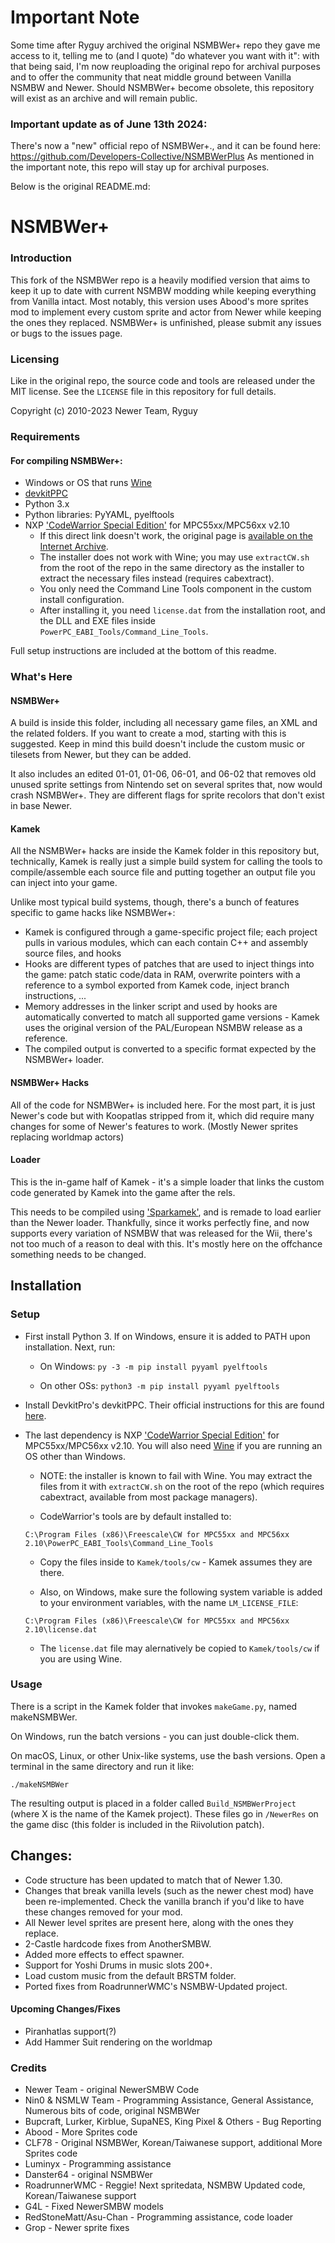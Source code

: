 # Important Note

Some time after Ryguy archived the original NSMBWer+ repo they gave me access to it, telling me to (and I quote) "do whatever you want with it":
with that being said, I'm now reuploading the original repo for archival purposes and to offer the community that neat middle ground between Vanilla NSMBW and Newer.
Should NSMBWer+ become obsolete, this repository will exist as an archive and will remain public.

### Important update as of June 13th 2024:
There's now a "new" official repo of NSMBWer+., and it can be found here:
https://github.com/Developers-Collective/NSMBWerPlus
As mentioned in the important note, this repo will stay up for archival purposes.

Below is the original README.md:

# NSMBWer+
### Introduction

This fork of the NSMBWer repo is a heavily modified version that aims to keep it up to date with current NSMBW modding while keeping everything from Vanilla intact.
Most notably, this version uses Abood's more sprites mod to implement every custom sprite and actor from Newer while keeping the ones they replaced.
NSMBWer+ is unfinished, please submit any issues or bugs to the issues page.

### Licensing

Like in the original repo, the source code and tools are released under the MIT license.
See the `LICENSE` file in this repository for full details.

Copyright (c) 2010-2023 Newer Team, Ryguy

### Requirements

#### For compiling NSMBWer+:

- Windows or OS that runs [Wine]
- [devkitPPC][dkp]
- Python 3.x
- Python libraries: PyYAML, pyelftools
- NXP ['CodeWarrior Special Edition'][cw] for MPC55xx/MPC56xx v2.10
  - If this direct link doesn't work, the original page is
    [available on the Internet Archive][cwIA].
  - The installer does not work with Wine; you may use `extractCW.sh`
    from the root of the repo in the same directory as the installer to
    extract the necessary files instead (requires cabextract).
  - You only need the Command Line Tools component in the custom
    install configuration.
  - After installing it, you need `license.dat` from the installation root,
    and the DLL and EXE files inside `PowerPC_EABI_Tools/Command_Line_Tools`.

Full setup instructions are included at the bottom of this readme.

### What's Here

#### NSMBWer+
A build is inside this folder, including all necessary game files, an XML and the related folders. If you
want to create a mod, starting with this is suggested. Keep in mind this build doesn't include the
custom music or tilesets from Newer, but they can be added.

It also includes an edited 01-01, 01-06, 06-01, and 06-02 that removes old unused sprite settings from Nintendo set
on several sprites that, now would crash NSMBWer+. They are different flags for sprite recolors
that don't exist in base Newer.

#### Kamek

All the NSMBWer+ hacks are inside the Kamek folder in this repository but, technically, Kamek is
really just a simple build system for calling the tools to compile/assemble
each source file and putting together an output file you can inject into your
game.

Unlike most typical build systems, though, there's a bunch of features
specific to game hacks like NSMBWer+:

- Kamek is configured through a game-specific project file; each project
  pulls in various modules, which can each contain C++ and assembly source
  files, and hooks
- Hooks are different types of patches that are used to inject things into the
  game: patch static code/data in RAM, overwrite pointers with a reference to
  a symbol exported from Kamek code, inject branch instructions, ...
- Memory addresses in the linker script and used by hooks are automatically
  converted to match all supported game versions - Kamek uses the original
  version of the PAL/European NSMBW release as a reference.
- The compiled output is converted to a specific format expected by the
  NSMBWer+ loader.

#### NSMBWer+ Hacks

All of the code for NSMBWer+ is included here. For the most part, it is just
Newer's code but with Koopatlas stripped from it, which did require many changes
for some of Newer's features to work. (Mostly Newer sprites replacing worldmap actors)

#### Loader

This is the in-game half of Kamek - it's a simple loader that links the
custom code generated by Kamek into the game after the rels.

This needs to be compiled using ['Sparkamek'][sparkamek], and is remade to load
earlier than the Newer loader. Thankfully, since it works perfectly fine, 
and now supports every variation of NSMBW that was released for the Wii,
there's not too much of a reason to deal with this. It's mostly here
on the offchance something needs to be changed.

## Installation

### Setup

- First install Python 3. If on Windows, ensure it is added to PATH
  upon installation. Next, run:

  - On Windows:
    `py -3 -m pip install pyyaml pyelftools`

  - On other OSs:
    `python3 -m pip install pyyaml pyelftools`

- Install DevkitPro's devkitPPC. Their official instructions for
  this are found [here][dkp].

- The last dependency is NXP ['CodeWarrior Special Edition'][cw]
  for MPC55xx/MPC56xx v2.10. You will also need [Wine] if you
  are running an OS other than Windows.

  - NOTE: the installer is known to fail with Wine.
    You may extract the files from it with ``extractCW.sh``
    on the root of the repo (which requires cabextract,
    available from most package managers).

  - CodeWarrior's tools are by default installed to:
  
  `C:\Program Files (x86)\Freescale\CW for MPC55xx and MPC56xx 2.10\PowerPC_EABI_Tools\Command_Line_Tools`

  - Copy the files inside to `Kamek/tools/cw` - Kamek assumes they
    are there.

  - Also, on Windows, make sure the following system variable is added
    to your environment variables, with the name `LM_LICENSE_FILE`:

  `C:\Program Files (x86)\Freescale\CW for MPC55xx and MPC56xx 2.10\license.dat`

  - The ``license.dat`` file may alernatively be copied to
    `Kamek/tools/cw` if you are using Wine.

### Usage

There is a script in the Kamek folder that invokes `makeGame.py`,
named makeNSMBWer.

On Windows, run the batch versions - you can just double-click them.

On macOS, Linux, or other Unix-like systems, use the bash versions.
Open a terminal in the same directory and run it like:

`./makeNSMBWer`

The resulting output is placed in a folder called `Build_NSMBWerProject`
(where X is the name of the Kamek project). These files go in
`/NewerRes` on the game disc (this folder is included in the Riivolution patch).

## Changes:
* Code structure has been updated to match that of Newer 1.30.
* Changes that break vanilla levels (such as the newer chest mod) have been re-implemented. Check the vanilla branch if you'd like to have these changes removed for your mod.
* All Newer level sprites are present here, along with the ones they replace.
* 2-Castle hardcode fixes from AnotherSMBW.
* Added more effects to effect spawner.
* Support for Yoshi Drums in music slots 200+.
* Load custom music from the default BRSTM folder.
* Ported fixes from RoadrunnerWMC's NSMBW-Updated project.

#### Upcoming Changes/Fixes
* Piranhatlas support(?)
* Add Hammer Suit rendering on the worldmap

### Credits
* Newer Team - original NewerSMBW Code
* Nin0 & NSMLW Team - Programming Assistance, General Assistance, Numerous bits of code, original NSMBWer
* Bupcraft, Lurker, Kirblue, SupaNES, King Pixel & Others - Bug Reporting
* Abood - More Sprites code
* CLF78 - Original NSMBWer, Korean/Taiwanese support, additional More Sprites code
* Luminyx - Programming assistance
* Danster64 - original NSMBWer
* RoadrunnerWMC - Reggie! Next spritedata, NSMBW Updated code, Korean/Taiwanese support
* G4L - Fixed NewerSMBW models
* RedStoneMatt/Asu-Chan - Programming assistance, code loader
* Grop - Newer sprite fixes

[cw]:
http://cache.nxp.com/lgfiles/devsuites/PowerPC/CW55xx_v2_10_SE.exe?WT_TYPE=IDE%20-%20Debug,%20Compile%20and%20Build%20Tools&WT_VENDOR=FREESCALE&WT_FILE_FORMAT=exe&WT_ASSET=Downloads&fileExt=.exe
[cwIA]: 
http://web.archive.org/web/20160602205749/http://www.nxp.com/products/software-and-tools/software-development-tools/codewarrior-development-tools/downloads/special-edition-software:CW_SPECIALEDITIONS
[dkp]:
https://devkitpro.org/wiki/Getting_Started
[Wine]:
https://www.winehq.org/
[sparkamek]:
https://github.com/Synell/Sparkamek
